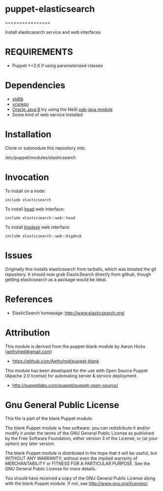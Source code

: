 # puppet-elasticsearch
================

Install elasticsearch service and web interfaces

# REQUIREMENTS

* Puppet >=2.6 if using parameterized classes

# Dependencies

* [stdlib](https://github.com/puppetlabs/puppetlabs-stdlib)
* [vcsrepo](https://github.com/puppetlabs/puppetlabs-vcsrepo)
* [Oracle Java 6](http://java.sun.com/javase/downloads/index.jsp) try using the NeSI [oab-java module](https://github.com/nesi/puppet-oabjava)
* Some kind of web service installed

# Installation

Clone or submodule this repository into:

/etc/puppet/modules/elasticsearch

# Invocation

To install on a node:

```
include elasticsearch
```

To install [head](http://mobz.github.io/elasticsearch-head/) web interface:

```
include elasticsearch::web::head
```

To install [bigdesk](http://bigdesk.org/) web interface:

```
include elasticsearch::web::bigdesk
```

# Issues

Originally this installs elasticsearch from tarballs, which was bloated the git repository. It should now grab ElasticSearch directly from github, though getting elasticsearch as a package would be ideal.

# References

* ElasticSearch homepage: http://www.elasticsearch.org/

# Attribution

This module is derived from the puppet-blank module by Aaron Hicks (aethylred@gmail.com)

* https://github.com/Aethylred/puppet-blank

This module has been developed for the use with Open Source Puppet (Apache 2.0 license) for automating server & service deployment.

* http://puppetlabs.com/puppet/puppet-open-source/

# Gnu General Public License

This file is part of the blank Puppet module.

The blank Puppet module is free software: you can redistribute it and/or modify it under the terms of the GNU General Public License as published by the Free Software Foundation, either version 3 of the License, or (at your option) any later version.

The blank Puppet module is distributed in the hope that it will be useful, but WITHOUT ANY WARRANTY; without even the implied warranty of MERCHANTABILITY or FITNESS FOR A PARTICULAR PURPOSE.  See the GNU General Public License for more details.

You should have received a copy of the GNU General Public License along with the blank Puppet module.  If not, see <http://www.gnu.org/licenses/>.